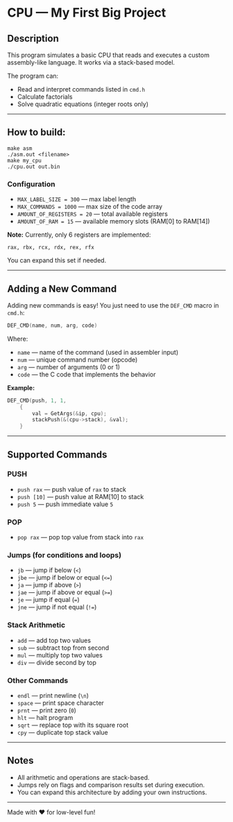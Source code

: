 # CPU — My First Big Project

## Description
This program simulates a basic CPU that reads and executes a custom assembly-like language. It works via a stack-based model.

The program can:
- Read and interpret commands listed in `cmd.h`
- Calculate factorials
- Solve quadratic equations (integer roots only)

---

## How to build:
```
make asm
./asm.out <filename>
make my_cpu
./cpu.out out.bin
```



###  Configuration
- `MAX_LABEL_SIZE = 300` — max label length
- `MAX_COMMANDS = 1000` — max size of the code array
- `AMOUNT_OF_REGISTERS = 20` — total available registers
- `AMOUNT_OF_RAM = 15` — available memory slots (RAM[0] to RAM[14])

**Note:** Currently, only 6 registers are implemented:
```
rax, rbx, rcx, rdx, rex, rfx
```
You can expand this set if needed.

---

## Adding a New Command
Adding new commands is easy! You just need to use the `DEF_CMD` macro in `cmd.h`:

```c
DEF_CMD(name, num, arg, code)
```
Where:
- `name` — name of the command (used in assembler input)
- `num` — unique command number (opcode)
- `arg` — number of arguments (0 or 1)
- `code` — the C code that implements the behavior

 **Example:**
```c
DEF_CMD(push, 1, 1,
    {
        val = GetArgs(&ip, cpu);
        stackPush(&(cpu->stack), &val);
    }
```

---

## Supported Commands

### PUSH
- `push rax` — push value of `rax` to stack
- `push [10]` — push value at RAM[10] to stack
- `push 5` — push immediate value `5`

### POP
- `pop rax` — pop top value from stack into `rax`

### Jumps (for conditions and loops)
- `jb` — jump if below (`<`)
- `jbe` — jump if below or equal (`<=`)
- `ja` — jump if above (`>`)
- `jae` — jump if above or equal (`>=`)
- `je` — jump if equal (`=`)
- `jne` — jump if not equal (`!=`)

### Stack Arithmetic
- `add` — add top two values
- `sub` — subtract top from second
- `mul` — multiply top two values
- `div` — divide second by top

### Other Commands
- `endl` — print newline (`\n`)
- `space` — print space character
- `prnt` — print zero (`0`)
- `hlt` — halt program
- `sqrt` — replace top with its square root
- `cpy` — duplicate top stack value

---

## Notes
- All arithmetic and operations are stack-based.
- Jumps rely on flags and comparison results set during execution.
- You can expand this architecture by adding your own instructions.

---

Made with ❤️ for low-level fun!


